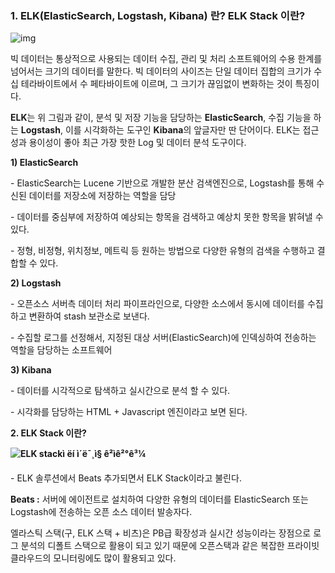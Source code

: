 ### 1. ELK(ElasticSearch, Logstash, Kibana) 란? ELK Stack 이란?

![img](https://t1.daumcdn.net/cfile/tistory/99F2914D5B80F6600F)

빅 데이터는 통상적으로 사용되는 데이터 수집, 관리 및 처리 소프트웨어의 수용 한계를 넘어서는 크기의 데이터를 말한다. 빅 데이터의 사이즈는 단일 데이터 집합의 크기가 수십 테라바이트에서 수 페타바이트에 이르며, 그 크기가 끊임없이 변화하는 것이 특징이다.

**ELK**는 위 그림과 같이, 분석 및 저장 기능을 담당하는 **ElasticSearch**, 수집 기능을 하는 **Logstash**, 이를 시각화하는 도구인 **Kibana**의 앞글자만 딴 단어이다. ELK는 접근성과 용이성이 좋아 최근 가장 핫한 Log 및 데이터 분석 도구이다.



**1) ElasticSearch**

\- ElasticSearch는 Lucene 기반으로 개발한 분산 검색엔진으로, Logstash를 통해 수신된 데이터를 저장소에 저장하는 역할을 담당

\- 데이터를 중심부에 저장하여 예상되는 항목을 검색하고 예상치 못한 항목을 밝혀낼 수 있다.

\- 정형, 비정형, 위치정보, 메트릭 등 원하는 방법으로 다양한 유형의 검색을 수행하고 결합할 수 있다.



**2) Logstash**

\- 오픈소스 서버측 데이터 처리 파이프라인으로, 다양한 소스에서 동시에 데이터를 수집하고 변환하여 stash 보관소로 보낸다.

\- 수집할 로그를 선정해서, 지정된 대상 서버(ElasticSearch)에 인덱싱하여 전송하는 역할을 담당하는 소프트웨어



**3) Kibana**

\- 데이터를 시각적으로 탐색하고 실시간으로 분석 할 수 있다.

\- 시각화를 담당하는 HTML + Javascript 엔진이라고 보면 된다.



**2. ELK Stack 이란?**



**![ELK stackì ëí ì´ë¯¸ì§ ê²ìê²°ê³¼](https://logz.io/wp-content/uploads/2018/08/image21-1024x328.png)**




\- ELK 솔루션에서 Beats 추가되면서 ELK Stack이라고 불린다.

**Beats :** 서버에 에이전트로 설치하여 다양한 유형의 데이터를 ElasticSearch 또는 Logstash에 전송하는 오픈 소스 데이터 발송자다.

엘라스틱 스택(구, ELK 스택 + 비츠)은 PB급 확장성과 실시간 성능이라는 장점으로 로그 분석의 디폴트 스택으로 활용이 되고 있기 때문에 오픈스택과 같은 복잡한 프라이빗 클라우드의 모니터링에도 많이 활용되고 있다.

